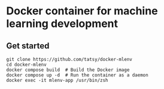 # Docker container for machine learning development

## Get started

```shell
git clone https://github.com/tatsy/docker-mlenv
cd docker-mlenv
docker compose build  # Build the Docker image
docker compose up -d  # Run the container as a daemon
docker exec -it mlenv-app /usr/bin/zsh
